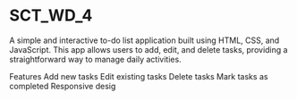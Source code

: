 # SCT_WD_4
 A simple and interactive to-do list application built using HTML, CSS, and JavaScript. This app allows users to add, edit, and delete tasks, providing a straightforward way to manage daily activities.

Features
Add new tasks
Edit existing tasks
Delete tasks
Mark tasks as completed
Responsive desig
